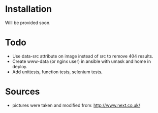 Installation
============
Will be provided soon.

Todo
====
 - Use data-src attribute on image instead of src to remove 404 results.
 - Create www-data (or nginx user) in ansible with umask and home in deploy.
 - Add unittests, function tests, selenium tests.

Sources
=======
 - pictures were taken and modified from:
   http://www.next.co.uk/

